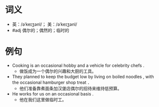 # 词义
- 英：/əˈkeɪʒənl/； 美：/əˈkeɪʒənl/
- #adj 偶尔的；偶然的；临时的
# 例句
- Cooking is an occasional hobby and a vehicle for celebrity chefs .
	- 做饭成为一个偶尔的兴趣和大厨的工具。
- They planned to keep the budget low by living on boiled noodles , with the occasional hamburger shop treat ．
	- 他们准备靠煮面条加汉堡店偶尔的招待来维持低预算。
- He works for us on an occasional basis .
	- 他在我们这里做临时工。
